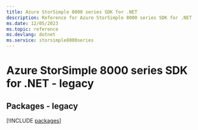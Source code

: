 ```yaml
---
title: Azure StorSimple 8000 series SDK for .NET
description: Reference for Azure StorSimple 8000 series SDK for .NET
ms.date: 12/05/2023
ms.topic: reference
ms.devlang: dotnet
ms.service: storsimple8000series
---
```

# Azure StorSimple 8000 series SDK for .NET - legacy
## Packages - legacy
[!INCLUDE [packages](storsimple-8000-series-index.md)]